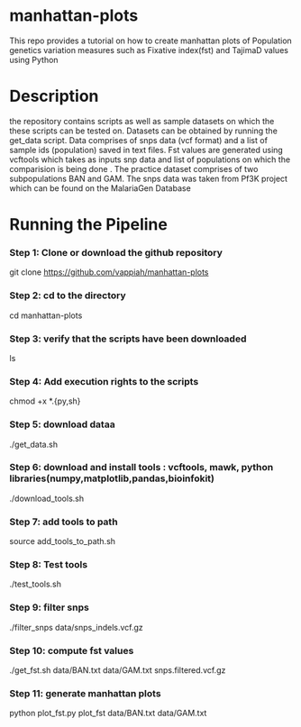# manhattan-plots
This repo provides a tutorial on how to create manhattan plots of Population genetics variation measures such as Fixative index(fst) and TajimaD values using Python
# Description
the repository contains scripts as well as sample datasets on which the these scripts can be tested on. Datasets can be obtained by running the get_data script. Data comprises of snps data (vcf format) and a list of sample ids (population) saved in text files. Fst values are generated using vcftools which takes as inputs snp data and list of populations on which the comparision is being done . The practice dataset comprises of two subpopulations BAN and GAM.
The snps data was taken from Pf3K project which can be found on the MalariaGen Database 


# Running the Pipeline

### Step 1: Clone or download the github repository
git clone https://github.com/vappiah/manhattan-plots

### Step 2: cd to the directory
cd manhattan-plots

### Step 3: verify that the scripts have been downloaded
ls 

### Step 4: Add execution rights to the scripts
chmod +x *.{py,sh}

### Step 5: download dataa
./get_data.sh

### Step 6: download and install tools : vcftools, mawk, python libraries(numpy,matplotlib,pandas,bioinfokit)
./download_tools.sh

### Step 7: add tools to path
source add_tools_to_path.sh

### Step 8: Test tools
./test_tools.sh

### Step 9: filter snps
./filter_snps data/snps_indels.vcf.gz

### Step 10: compute fst values
./get_fst.sh data/BAN.txt data/GAM.txt snps.filtered.vcf.gz

### Step 11: generate manhattan plots
python plot_fst.py plot_fst data/BAN.txt data/GAM.txt 
